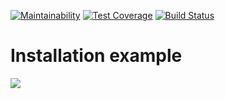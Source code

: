 [![Maintainability](https://api.codeclimate.com/v1/badges/a99a88d28ad37a79dbf6/maintainability)](https://codeclimate.com/github/codeclimate/codeclimate/maintainability)
[![Test Coverage](https://api.codeclimate.com/v1/badges/a99a88d28ad37a79dbf6/test_coverage)](https://codeclimate.com/github/codeclimate/codeclimate/test_coverage)
[![Build Status](https://travis-ci.org/ashikov/frontend-project-lvl1.svg?branch=master)](https://travis-ci.org/ashikov/frontend-project-lvl1)
# Installation example
<a href="https://asciinema.org/a/UVL4PkT4RnKvSNVvPgQ3LJU2F" target="_blank"><img src="https://asciinema.org/a/UVL4PkT4RnKvSNVvPgQ3LJU2F.svg" /></a>
